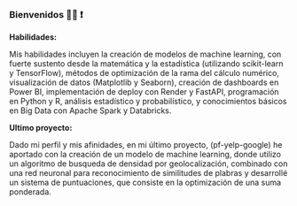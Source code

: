 ### Bienvenidos  🧑‍💻 ❗

**Habilidades:**

Mis habilidades incluyen la creación de modelos de machine learning, con fuerte sustento desde la matemática y la estadística (utilizando scikit-learn y TensorFlow), métodos de optimización de la rama del cálculo numérico, visualización de datos (Matplotlib y Seaborn), creación de dashboards en Power BI, implementación de deploy con Render y FastAPI, programación en Python y R, análisis estadístico y probabilístico, y conocimientos básicos en Big Data con Apache Spark y Databricks.

**Ultimo proyecto:**

Dado mi perfil y mis afinidades, en mi último proyecto, (pf-yelp-google) he aportado con la creación de un modelo de machine learning, donde utilizo un algoritmo de busqueda de densidad por geolocalización, combinado con una red neuronal para reconocimiento de similitudes de plabras y desarrollé un sistema de puntuaciones, que consiste en la optimización de una suma ponderada.
